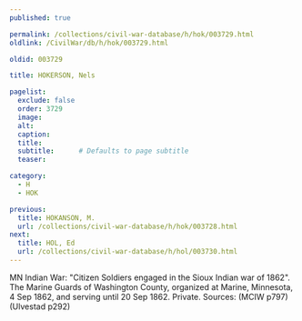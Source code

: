 ```yaml
---
published: true

permalink: /collections/civil-war-database/h/hok/003729.html
oldlink: /CivilWar/db/h/hok/003729.html

oldid: 003729

title: HOKERSON, Nels

pagelist:
  exclude: false
  order: 3729
  image: 
  alt:
  caption:
  title:
  subtitle:      # Defaults to page subtitle
  teaser:

category: 
  - H 
  - HOK

previous:
  title: HOKANSON, M.
  url: /collections/civil-war-database/h/hok/003728.html  
next:
  title: HOL, Ed
  url: /collections/civil-war-database/h/hol/003730.html   
---
```

MN Indian War: &quot;Citizen Soldiers engaged in the Sioux Indian war of 1862&quot;. The Marine Guards of Washington County, organized at Marine, Minnesota, 4 Sep 1862, and serving until 20 Sep 1862. Private. Sources: (MCIW p797) (Ulvestad p292)